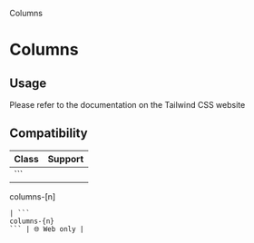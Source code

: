 Columns

# Columns

## Usage

Please refer to the documentation on the Tailwind CSS website

## Compatibility

| Class               | Support     |
| ------------------- | ----------- |
| ```
columns-[n]
``` | 🌐 Web only |
| ```
columns-{n}
``` | 🌐 Web only |

